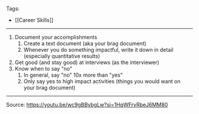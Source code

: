 Tags:
- [[Career Skills]]
---
1. Document your accomplishments
    1. Create a text document (aka your brag document)
    2. Whenever you do something impactful, write it down in detail (especially quantitative results)
2. Get good (and stay good) at interviews (as the interviewer)
3. Know when to say "no"
    1. In general, say "no" 10x more than "yes"
    2. Only say yes to high impact activities (things you would want on your brag document)

---
Source: https://youtu.be/wc9gBBybgLw?si=1HqWFrvRbeJ6MM80
